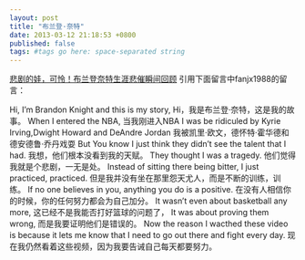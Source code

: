 ```yaml
---
layout: post
title: "布兰登·奈特"
date: 2013-03-12 21:18:53 +0800
published: false
tags: #tags go here: space-separated string
---
```


[悲剧的娃，可怜！布兰登奈特生涯悲催瞬间回顾](http://v.hupu.com/nba/v348399.html)
引用下面留言中fanjx1988的留言：

Hi, I’m Brandon Knight and this is my story, 
Hi，我是布兰登·奈特，这是我的故事。 
When I entered the NBA, 
当我刚进入NBA 
I was be ridiculed by Kyrie Irving,Dwight Howard and DeAndre Jordan
我被凯里·欧文，德怀特·霍华德和德安德鲁·乔丹戏耍 
But You know I just think they didn’t see the talent that I had. 
我想，他们根本没看到我的天赋。 
They thought I was a tragedy. 
他们觉得我就是个悲剧，一无是处。 
Instead of sitting there being bitter, I just practiced, practiced. 
但是我并没有坐在那里怨天尤人，而是不断的训练，训练。 
If no one believes in you, anything you do is a positive. 
在没有人相信你的时候，你的任何努力都会为自己加分。 
It wasn’t even about basketball any more, 
这已经不是我能否打好篮球的问题了， 
It was about proving them wrong, 
而是我要证明他们是错误的。 
Now the reason I wacthed these video is because it lets me know that I need to go out 
there and fight every day. 
现在我仍然看着这些视频，因为我要告诫自己每天都要努力。

